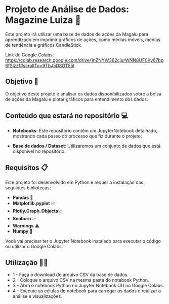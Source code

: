 # Projeto de Análise de Dados: Magazine Luiza 👩

Este projeto irá utilizar uma base de dados de ações da Magalu para aprendizado em imprimir gráficos de ações, como médias móveis, médias de tendência e gráficos CandleStick.

Link do Google Colabs: https://colab.research.google.com/drive/1nZNYW362cjurWNN8UF0Ky67bp6fSIzzf#scrollTo=9TbJ5D8OT55l

## Objetivo 🎯

O objetivo deste projeto é analisar os dados disponibilizados sobre a bolsa de ações da Magalu e plotar gráficos para entendimento dos dados.

## Conteúdo que estará no repositório 💻

- **Notebooks**: Este repositório contém um JupyterNotebook detalhado, mostrando cada passo do processo que fiz durante o projeto;
  
- **Base de dados / Dataset**: Utilizaremos um conjunto de dados que está disponível no repositório.

## Requisitos 📋

Este projeto foi desenvolvido em Python e requer a instalação das seguintes bibliotecas:

- **Pandas** 🐼
- **Matplotlib.pyplot** 📈
- **Plotly.Graph_Objects**📈
- **Seaborn** 📈
- **Warnings** ⚠️
- **Numpy** 🔢

Você vai precisar ter o Jupyter Notebook instalado para executar o código ou utilizar o Google Colabs.

## Utilização 👨‍💻

- 1 - Faça o download do arquivo CSV da base de dados.
- 2 - Coloque o arquivo CSV na mesma pasta do notebook Python.
- 3 - Abra o notebook Python no Jupyter Notebook OU no Google Colabs.
- 4 - Execute as células do notebook para carregar os dados e  realizar a análise e visualizações.
  
